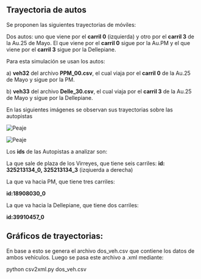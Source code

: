 ## Trayectoria de autos

Se proponen las siguientes trayectorias de móviles:

Dos autos: uno que viene por el __carril 0__ (izquierda) y otro por el __carril 3__ de la Au.25 de Mayo. El que viene por el __carril 0__ sigue por la Au.PM y el que viene por el __carril 3__ sigue por la Dellepiane.

Para esta simulación se usan los autos: 

a) __veh32__ del archivo __PPM_00.csv__, el cual viaja por el __carril 0__ de la Au.25 de Mayo y sigue por la PM.

b) __veh33__ del archivo __Delle_30.csv__, el cual viaja por el __carril 3__ de la Au.25 de Mayo y sigue por la Dellepiane.

En las siguientes imágenes se observan sus trayectorias sobre las autopistas

![Peaje](Imgs/Movil_hacia_PM.png)

![Peaje](Imgs/Movil_hacia_Dell.png)


Los __ids__ de las Autopistas a analizar son:

La que sale de plaza de los Virreyes, que tiene seis carriles:
__id: 325213134_0, 325213134_3__ (izqiuerda a derecha)

La que va hacia PM, que tiene tres carriles:

__id:18908030_0__

La que va hacia la Dellepiane, que tiene dos carriles:

__id:39910457_0__

## Gráficos de trayectorias:

En base a esto se genera el archivo dos_veh.csv que contiene los datos de ambos vehículos. Luego se pasa este archivo a .xml mediante:

python csv2xml.py dos_veh.csv








